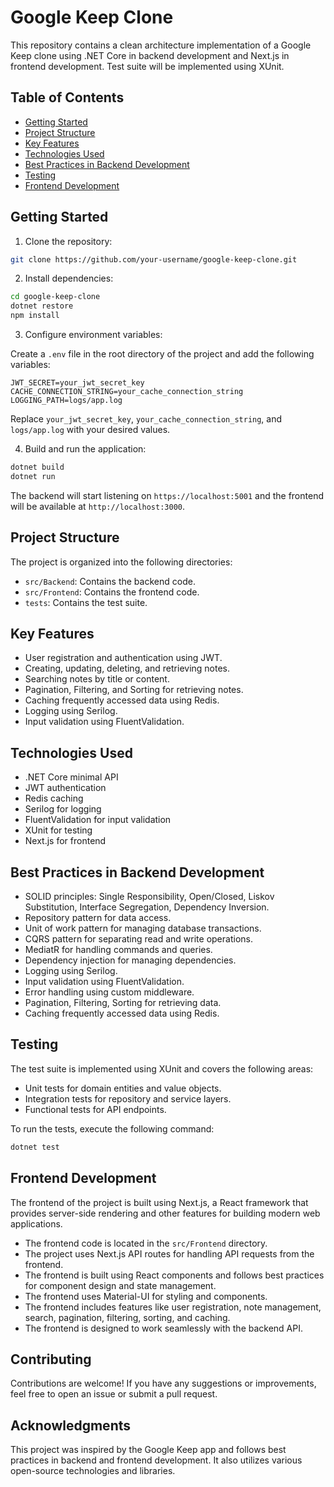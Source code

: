 # Google Keep Clone

This repository contains a clean architecture implementation of a Google Keep clone using .NET Core in backend development and Next.js in frontend development. Test suite will be implemented using XUnit.

## Table of Contents

- [Getting Started](#getting-started)
- [Project Structure](#project-structure)
- [Key Features](#key-features)
- [Technologies Used](#technologies-used)
- [Best Practices in Backend Development](#best-practices-in-backend-development)
- [Testing](#testing)
- [Frontend Development](#frontend-development)

## Getting Started

1. Clone the repository:

```bash
git clone https://github.com/your-username/google-keep-clone.git
```

2. Install dependencies:

```bash
cd google-keep-clone
dotnet restore
npm install
```

3. Configure environment variables:

Create a `.env` file in the root directory of the project and add the following variables:

```
JWT_SECRET=your_jwt_secret_key
CACHE_CONNECTION_STRING=your_cache_connection_string
LOGGING_PATH=logs/app.log
```

Replace `your_jwt_secret_key`, `your_cache_connection_string`, and `logs/app.log` with your desired values.

4. Build and run the application:

```bash
dotnet build
dotnet run
```

The backend will start listening on `https://localhost:5001` and the frontend will be available at `http://localhost:3000`.

## Project Structure

The project is organized into the following directories:

- `src/Backend`: Contains the backend code.
- `src/Frontend`: Contains the frontend code.
- `tests`: Contains the test suite.

## Key Features

- User registration and authentication using JWT.
- Creating, updating, deleting, and retrieving notes.
- Searching notes by title or content.
- Pagination, Filtering, and Sorting for retrieving notes.
- Caching frequently accessed data using Redis.
- Logging using Serilog.
- Input validation using FluentValidation.

## Technologies Used

- .NET Core minimal API
- JWT authentication
- Redis caching
- Serilog for logging
- FluentValidation for input validation
- XUnit for testing
- Next.js for frontend

## Best Practices in Backend Development

- SOLID principles: Single Responsibility, Open/Closed, Liskov Substitution, Interface Segregation, Dependency Inversion.
- Repository pattern for data access.
- Unit of work pattern for managing database transactions.
- CQRS pattern for separating read and write operations.
- MediatR for handling commands and queries.
- Dependency injection for managing dependencies.
- Logging using Serilog.
- Input validation using FluentValidation.
- Error handling using custom middleware.
- Pagination, Filtering, Sorting for retrieving data.
- Caching frequently accessed data using Redis.

## Testing

The test suite is implemented using XUnit and covers the following areas:

- Unit tests for domain entities and value objects.
- Integration tests for repository and service layers.
- Functional tests for API endpoints.

To run the tests, execute the following command:

```bash
dotnet test
```

## Frontend Development

The frontend of the project is built using Next.js, a React framework that provides server-side rendering and other features for building modern web applications.

- The frontend code is located in the `src/Frontend` directory.
- The project uses Next.js API routes for handling API requests from the frontend.
- The frontend is built using React components and follows best practices for component design and state management.
- The frontend uses Material-UI for styling and components.
- The frontend includes features like user registration, note management, search, pagination, filtering, sorting, and caching.
- The frontend is designed to work seamlessly with the backend API.

## Contributing

Contributions are welcome! If you have any suggestions or improvements, feel free to open an issue or submit a pull request.


## Acknowledgments

This project was inspired by the Google Keep app and follows best practices in backend and frontend development. It also utilizes various open-source technologies and libraries.
